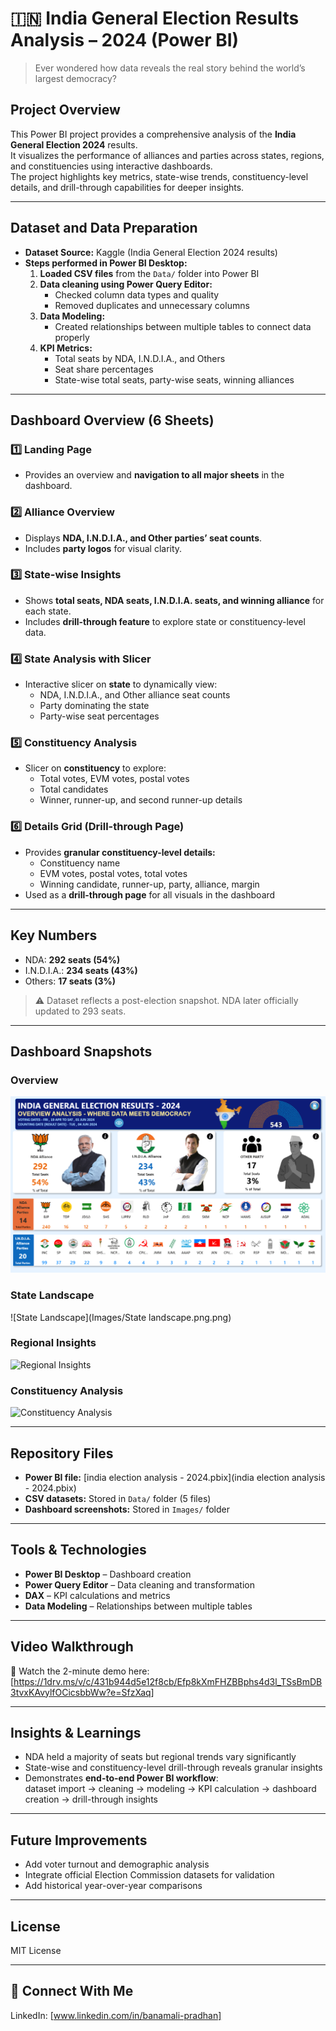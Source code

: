 # 🇮🇳 India General Election Results Analysis – 2024 (Power BI)

> Ever wondered how data reveals the real story behind the world’s largest democracy?

## Project Overview
This Power BI project provides a comprehensive analysis of the **India General Election 2024** results.  
It visualizes the performance of alliances and parties across states, regions, and constituencies using interactive dashboards.  
The project highlights key metrics, state-wise trends, constituency-level details, and drill-through capabilities for deeper insights.

---

## Dataset and Data Preparation
- **Dataset Source:** Kaggle (India General Election 2024 results)  
- **Steps performed in Power BI Desktop:**
  1. **Loaded CSV files** from the `Data/` folder into Power BI  
  2. **Data cleaning using Power Query Editor:**  
     - Checked column data types and quality  
     - Removed duplicates and unnecessary columns  
  3. **Data Modeling:**  
     - Created relationships between multiple tables to connect data properly  
  4. **KPI Metrics:**  
     - Total seats by NDA, I.N.D.I.A., and Others  
     - Seat share percentages  
     - State-wise total seats, party-wise seats, winning alliances  

---

## Dashboard Overview (6 Sheets)

### 1️⃣ Landing Page
- Provides an overview and **navigation to all major sheets** in the dashboard.  

### 2️⃣ Alliance Overview
- Displays **NDA, I.N.D.I.A., and Other parties’ seat counts**.  
- Includes **party logos** for visual clarity.  

### 3️⃣ State-wise Insights
- Shows **total seats, NDA seats, I.N.D.I.A. seats, and winning alliance** for each state.  
- Includes **drill-through feature** to explore state or constituency-level data.  

### 4️⃣ State Analysis with Slicer
- Interactive slicer on **state** to dynamically view:  
  - NDA, I.N.D.I.A., and Other alliance seat counts  
  - Party dominating the state  
  - Party-wise seat percentages  

### 5️⃣ Constituency Analysis
- Slicer on **constituency** to explore:  
  - Total votes, EVM votes, postal votes  
  - Total candidates  
  - Winner, runner-up, and second runner-up details  

### 6️⃣ Details Grid (Drill-through Page)
- Provides **granular constituency-level details:**  
  - Constituency name  
  - EVM votes, postal votes, total votes  
  - Winning candidate, runner-up, party, alliance, margin  
- Used as a **drill-through page** for all visuals in the dashboard  

---

## Key Numbers
- NDA: **292 seats (54%)**  
- I.N.D.I.A.: **234 seats (43%)**  
- Others: **17 seats (3%)**  

> ⚠️ Dataset reflects a post-election snapshot. NDA later officially updated to 293 seats.  

---

## Dashboard Snapshots
### Overview
![Images/overview.png.png](Images/overview.png.png)

### State Landscape
![State Landscape](Images/State landscape.png.png)

### Regional Insights
![Regional Insights](Images/regional.png)

### Constituency Analysis
![Constituency Analysis](Images/constituency.png)

---

## Repository Files
- **Power BI file:** [india election analysis - 2024.pbix](india election analysis - 2024.pbix)  
- **CSV datasets:** Stored in `Data/` folder (5 files)  
- **Dashboard screenshots:** Stored in `Images/` folder  

---

## Tools & Technologies
- **Power BI Desktop** – Dashboard creation  
- **Power Query Editor** – Data cleaning and transformation  
- **DAX** – KPI calculations and metrics  
- **Data Modeling** – Relationships between multiple tables  

---

## Video Walkthrough
🎥 Watch the 2-minute demo here: [https://1drv.ms/v/c/431b944d5e12f8cb/Efp8kXmFHZBBphs4d3l_TSsBmDB3tvxKAvylfOCicsbbWw?e=SfzXaq]  

---

## Insights & Learnings
- NDA held a majority of seats but regional trends vary significantly  
- State-wise and constituency-level drill-through reveals granular insights  
- Demonstrates **end-to-end Power BI workflow**:  
  dataset import → cleaning → modeling → KPI calculation → dashboard creation → drill-through insights  

---

## Future Improvements
- Add voter turnout and demographic analysis  
- Integrate official Election Commission datasets for validation  
- Add historical year-over-year comparisons  

---

## License
MIT License  

---

## 🔗 Connect With Me
LinkedIn: [www.linkedin.com/in/banamali-pradhan]  

